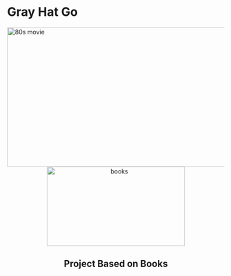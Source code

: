 # Gray Hat Go

<img src="https://github.com/tcostam/awesome-command-control/raw/master/images.jpeg?raw=true" alt="80s movie" width="920" height="324">

<div align="center">
  <img src="https://encrypted-tbn0.gstatic.com/images?q=tbn:ANd9GcS5YEi4Evtx09jAoyJJzhey6RamJOEUe38VaYgC50rW-ON6qf8TTjLGIg9zc9mDHQ8UCjI&usqp=CAU" alt="books" width="320" height="184">
</div>

<div align="center">
  <h2>Project Based on Books</h2>
</div>
